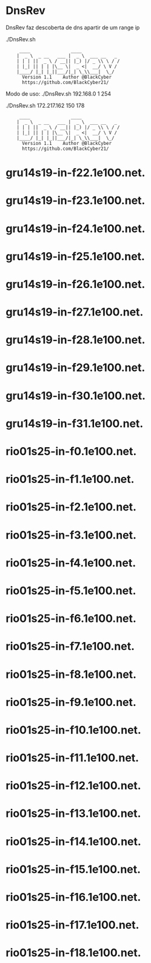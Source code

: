 # DnsRev
DnsRev faz descoberta de dns apartir de um range ip

./DnsRev.sh

		 ____               ____
		|  _ \  _ __   ___ |  _ \  ___ __   _
		| | | ||  _ \ / __|| |_) |/ _ \\ \ / /
		| |_| || | | |\__ \|  _ <|  __/ \ V /
		|____/ |_| |_||___/|_| \_\\___|  \_/
		  Version 1.1    Author @BlackCyber
		  https://github.com/BlackCyber21/

Modo de uso: ./DnsRev.sh 192.168.0 1 254

./DnsRev.sh 172.217.162 150 178

		 ____               ____
		|  _ \  _ __   ___ |  _ \  ___ __   _
		| | | ||  _ \ / __|| |_) |/ _ \\ \ / /
		| |_| || | | |\__ \|  _ <|  __/ \ V /
		|____/ |_| |_||___/|_| \_\\___|  \_/
		  Version 1.1    Author @BlackCyber
		  https://github.com/BlackCyber21/

# gru14s19-in-f22.1e100.net.
# gru14s19-in-f23.1e100.net.
# gru14s19-in-f24.1e100.net.
# gru14s19-in-f25.1e100.net.
# gru14s19-in-f26.1e100.net.
# gru14s19-in-f27.1e100.net.
# gru14s19-in-f28.1e100.net.
# gru14s19-in-f29.1e100.net.
# gru14s19-in-f30.1e100.net.
# gru14s19-in-f31.1e100.net.
# rio01s25-in-f0.1e100.net.
# rio01s25-in-f1.1e100.net.
# rio01s25-in-f2.1e100.net.
# rio01s25-in-f3.1e100.net.
# rio01s25-in-f4.1e100.net.
# rio01s25-in-f5.1e100.net.
# rio01s25-in-f6.1e100.net.
# rio01s25-in-f7.1e100.net.
# rio01s25-in-f8.1e100.net.
# rio01s25-in-f9.1e100.net.
# rio01s25-in-f10.1e100.net.
# rio01s25-in-f11.1e100.net.
# rio01s25-in-f12.1e100.net.
# rio01s25-in-f13.1e100.net.
# rio01s25-in-f14.1e100.net.
# rio01s25-in-f15.1e100.net.
# rio01s25-in-f16.1e100.net.
# rio01s25-in-f17.1e100.net.
# rio01s25-in-f18.1e100.net.
